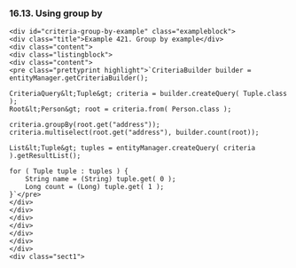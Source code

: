 ### 16.13. Using group by

    <div id="criteria-group-by-example" class="exampleblock">
    <div class="title">Example 421. Group by example</div>
    <div class="content">
    <div class="listingblock">
    <div class="content">
    <pre class="prettyprint highlight">`CriteriaBuilder builder = entityManager.getCriteriaBuilder();

    CriteriaQuery&lt;Tuple&gt; criteria = builder.createQuery( Tuple.class );
    Root&lt;Person&gt; root = criteria.from( Person.class );

    criteria.groupBy(root.get("address"));
    criteria.multiselect(root.get("address"), builder.count(root));

    List&lt;Tuple&gt; tuples = entityManager.createQuery( criteria ).getResultList();

    for ( Tuple tuple : tuples ) {
        String name = (String) tuple.get( 0 );
        Long count = (Long) tuple.get( 1 );
    }`</pre>
    </div>
    </div>
    </div>
    </div>
    </div>
    </div>
    </div>
    <div class="sect1">